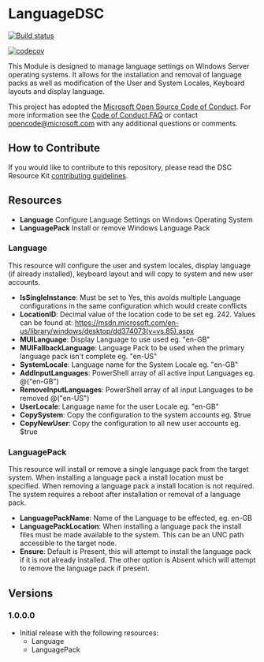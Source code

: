 # LanguageDSC

[![Build status](https://ci.appveyor.com/api/projects/status/wfuldlhe53v09eca/branch/master?svg=true)](https://ci.appveyor.com/project/ld0614/languagedsc/branch/master)

[![codecov](https://codecov.io/gh/ld0614/LanguageDsc/branch/master/graph/badge.svg)](https://codecov.io/gh/ld0614/LanguageDsc)

This Module is designed to manage language settings on Windows Server operating systems.  It allows for the installation and removal of language packs as well as modification of the User and System Locales, Keyboard layouts and display language.

This project has adopted the [Microsoft Open Source Code of Conduct](https://opensource.microsoft.com/codeofconduct/).
For more information see the [Code of Conduct FAQ](https://opensource.microsoft.com/codeofconduct/faq/) or contact [opencode@microsoft.com](mailto:opencode@microsoft.com) with any additional questions or comments.

## How to Contribute

If you would like to contribute to this repository, please read the DSC Resource Kit [contributing guidelines](https://github.com/PowerShell/DscResource.Kit/blob/master/CONTRIBUTING.md).

## Resources

* **Language** Configure Language Settings on Windows Operating System
* **LanguagePack** Install or remove Windows Language Pack

### Language

This resource will configure the user and system locales, display language (if already installed), keyboard layout and will copy to system and new user accounts.

* **IsSingleInstance**: Must be set to Yes, this avoids multiple Language configurations in the same configuration which would create conflicts
* **LocationID**: Decimal value of the location code to be set eg. 242.  Values can be found at: https://msdn.microsoft.com/en-us/library/windows/desktop/dd374073(v=vs.85).aspx
* **MUILanguage**: Display Language to use used eg. "en-GB"
* **MUIFallbackLanguage**: Language Pack to be used when the primary language pack isn't complete  eg. "en-US"
* **SystemLocale**:  Language name for the System Locale eg. "en-GB"
* **AddInputLanguages**: PowerShell array of all active input Languages eg. @("en-GB")
* **RemoveInputLanguages**:  PowerShell array of all input Languages to be removed @("en-US")
* **UserLocale**:  Language name for the user Locale eg. "en-GB"
* **CopySystem**: Copy the configuration to the system accounts eg. $true
* **CopyNewUser**: Copy the configuration to all new user accounts eg. $true

### LanguagePack

This resource will install or remove a single language pack from the target system.  When installing a language pack a install location must be specified.  When removing a language pack a install location is not required.  The system requires a reboot after installation or removal of a language pack.

* **LanguagePackName**: Name of the Language to be effected, eg. en-GB
* **LanguagePackLocation**: When installing a language pack the install files must be made available to the system.  This can be an UNC path accessible to the target node.
* **Ensure**: Default is Present, this will attempt to install the language pack if it is not already installed.  The other option is Absent which will attempt to remove the language pack if present.

## Versions

### 1.0.0.0

* Initial release with the following resources:
  * Language
  * LanguagePack

